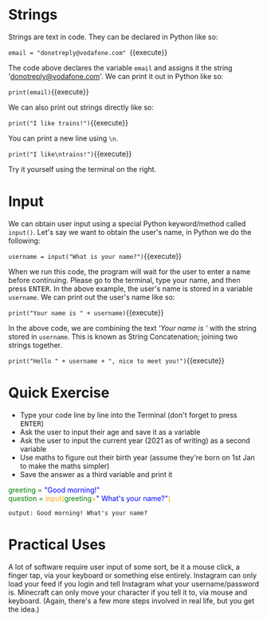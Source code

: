 # Strings
Strings are text in code. They can be declared in Python like so:

`email = "donotreply@vodafone.com"
`{{execute}}

The code above declares the variable ```email``` and assigns it the string 'donotreply@vodafone.com'. We can print it out in Python like so:

`print(email)`{{execute}}

We can also print out strings directly like so:

`print("I like trains!")`{{execute}}

You can print a new line using ```\n```.

`print("I like\ntrains!")`{{execute}}

Try it yourself using the terminal on the right.

# Input
We can obtain user input using a special Python keyword/method called ```input()```. Let's say we want to obtain the user's name, in Python we do the following:

`username = input("What is your name?")`{{execute}}

 When we run this code, the program will wait for the user to enter a name before continuing. Please go to the terminal, type your name, and then press <kbd>ENTER</kbd>. In the above example, the user's name is stored in a variable ```username```. We can print out the user's name like so:

 `print("Your name is " + username)`{{execute}}

In the above code, we are combining the text *'Your name is '* with the string stored in ```username```. This is known as String Concatenation; joining two strings together.

 `print("Hello " + username + ", nice to meet you!")`{{execute}}

# Quick Exercise
- Type your code line by line into the Terminal (don't forget to press <kbd>ENTER</kbd>)
- Ask the user to input their age and save it as a variable
- Ask the user to input the current year (2021 as of writing) as a second variable
- Use maths to figure out their birth year (assume they're born on 1st Jan to make the maths simpler)
- Save the answer as a third variable and print it

<div><span style="color:green">greeting = </span><span style="color:blue">"Good morning!"</span></div>
<div><span style="color:green">question = </span><span style="color:orange">input(</span><span style="color:green">greeting</span><span style="color:orange">+</span><span style="color:blue">" What's your name?"</span><span style="color:orange">)</span></div>

```output: Good morning! What's your name?```

# Practical Uses
A lot of software require user input of some sort, be it a mouse click, a finger tap, via your keyboard or something else entirely. Instagram can only load your feed if you login and tell Instagram what your username/password is. Minecraft can only move your character if you tell it to, via mouse and keyboard. (Again, there's a few more steps involved in real life, but you get the idea.)